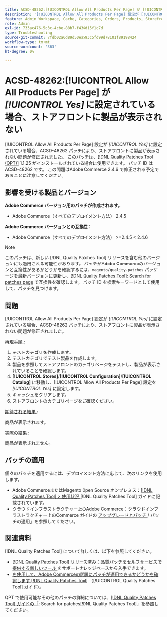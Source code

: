 ```yaml
---
title: ACSD-48262:[!UICONTROL Allow All Products Per Page] が [!UICONTROL Yes] に設定されている場合、ストアフロントに製品が表示されない
description: '[!UICONTROL Allow All Products Per Page] 設定が [!UICONTROL Yes] に設定されている場合にストアフロントに商品が表示されないAdobe Commerceの問題を修正するために、ACSD-48262 パッチを適用してください。'
feature: Admin Workspace, Cache, Categories, Orders, Products, Storefront
role: Admin
exl-id: 733ac476-5c3c-4cbe-88b7-f436d15f1c7d
type: Troubleshooting
source-git-commit: 7fdb02a6d89d50ea593c5fd99d78101f89198424
workflow-type: tm+mt
source-wordcount: '363'
ht-degree: 0%

---
```


# ACSD-48262:[!UICONTROL Allow All Products Per Page] が *[!UICONTROL Yes]* に設定されている場合、ストアフロントに製品が表示されない

[!UICONTROL Allow All Products Per Page] 設定が *[!UICONTROL Yes]* に設定されている場合、ACSD-48262 パッチにより、ストアフロントに製品が表示されない問題が修正されました。 このパッチは、[[!DNL Quality Patches Tool (QPT)]](https://experienceleague.adobe.com/en/docs/commerce-operations/tools/quality-patches-tool/quality-patches-tool-to-self-serve-quality-patches) 1.1.25 がインストールされている場合に使用できます。 パッチ ID は ACSD-48262 です。 この問題はAdobe Commerce 2.4.6 で修正される予定であることに注意してください。

## 影響を受ける製品とバージョン

**Adobe Commerce バージョン用のパッチが作成されます。**

* Adobe Commerce（すべてのデプロイメント方法） 2.4.5

**Adobe Commerce バージョンとの互換性：**

* Adobe Commerce（すべてのデプロイメント方法） >=2.4.5 &lt; 2.4.6

>[!NOTE]
>
>このパッチは、新しい [!DNL Quality Patches Tool] リリースを含む他のバージョンにも適用される可能性があります。 パッチがAdobe Commerceのバージョンと互換性があるかどうかを確認するには、`magento/quality-patches` パッケージを最新バージョンに更新し、[[!DNL Quality Patches Tool]: Search for patches page](https://experienceleague.adobe.com/tools/commerce-quality-patches/index.html) で互換性を確認します。 パッチ ID を検索キーワードとして使用して、パッチを見つけます。

## 問題

[!UICONTROL Allow All Products Per Page] 設定が *[!UICONTROL Yes]* に設定されている場合、ACSD-48262 パッチにより、ストアフロントに製品が表示されない問題が修正されました。

<u> 再現手順 </u>:

1. テストカテゴリを作成します。
1. テストカテゴリでテスト製品を作成します。
1. 製品を参照してストアフロントのカテゴリページをテストし、製品が表示されていることを確認します。
1. **[!UICONTROL Stores]**/**[!UICONTROL Configuration]**/**[!UICONTROL Catalog]** に移動し、[!UICONTROL Allow All Products Per Page] 設定を *[!UICONTROL Yes]* に設定します。
1. キャッシュをクリアします。
1. ストアフロントのカテゴリページをご確認ください。

<u> 期待される結果 </u>:

商品が表示されます。

<u> 実際の結果 </u>:

商品が表示されません。

## パッチの適用

個々のパッチを適用するには、デプロイメント方法に応じて、次のリンクを使用します。

* Adobe CommerceまたはMagento Open Source オンプレミス：[[!DNL Quality Patches Tool] > 使用状況 ](/help/tools/quality-patches-tool/usage.md) [!DNL Quality Patches Tool] ガイドに記載されています。
* クラウドインフラストラクチャー上のAdobe Commerce：クラウドインフラストラクチャー上のCommerce ガイドの [ アップグレードとパッチ ](https://experienceleague.adobe.com/docs/commerce-cloud-service/user-guide/develop/upgrade/apply-patches.html)/ パッチの適用」を参照してください。


## 関連資料

[!DNL Quality Patches Tool] について詳しくは、以下を参照してください。

* [[!DNL Quality Patches Tool]  リリース済み：品質パッチをセルフサービスで提供する新しいツール ](https://experienceleague.adobe.com/en/docs/commerce-operations/tools/quality-patches-tool/quality-patches-tool-to-self-serve-quality-patches) をサポートナレッジベースから入手できます。
* [ を使用して、Adobe Commerceの問題にパッチが適用できるかどうかを確認します  [!DNL Quality Patches Tool]](/help/tools/quality-patches-tool/patches-available-in-qpt/check-patch-for-magento-issue-with-magento-quality-patches.md) （[!UICONTROL Quality Patches Tool] ガイド）。


QPT で使用可能なその他のパッチの詳細については、[[!DNL Quality Patches Tool] ガイドの「](https://experienceleague.adobe.com/tools/commerce-quality-patches/index.html): Search for patches[!DNL Quality Patches Tool]」を参照してください。
